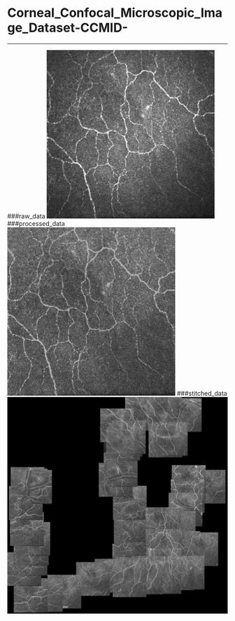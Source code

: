 # Corneal\_Confocal\_Microscopic\_Image\_Dataset-CCMID-
---

###raw_data
![raw_data](example/raw_data/OD/shOD9.jpg)
###processed_data
![processed_data](example/processed_data/OD/shOD9.jpg)
###stitched_data
![stitched_data](example/stitched_data/shOD.jpg)